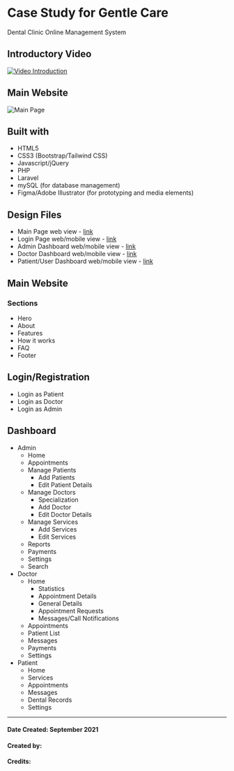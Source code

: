 # Case Study for Gentle Care
Dental Clinic Online Management System 

## Introductory Video
[![Video Introduction](https://github.com/mgbaybay/gentle_care/blob/main/Video%20Thumbnail.jpg)](https://www.youtube.com/watch?v=jL5B8S_N3bg)

## Main Website
![Main Page](https://github.com/mgbaybay/gentle_care/blob/main/Main%20Page.png)

## Built with
- HTML5
- CSS3 (Bootstrap/Tailwind CSS)
- Javascript/jQuery
- PHP
- Laravel
- mySQL (for database management)
- Figma/Adobe Illustrator (for prototyping and media elements)

## Design Files
- Main Page web view - [link](https://www.figma.com/proto/WtZo94pGWrZeDMthuSPDVs/Project-Proposal?page-id=6%3A93&node-id=62%3A106&viewport=241%2C48%2C0.38&scaling=min-zoom&starting-point-node-id=62%3A106)
- Login Page web/mobile view - [link](https://www.figma.com/proto/WtZo94pGWrZeDMthuSPDVs/Project-Proposal?page-id=196%3A190&node-id=196%3A191&viewport=241%2C48%2C1&scaling=contain)
- Admin Dashboard web/mobile view - [link](https://www.figma.com/proto/WtZo94pGWrZeDMthuSPDVs/Project-Proposal?page-id=23%3A441&node-id=73%3A185&viewport=241%2C48%2C0.72&scaling=min-zoom)
- Doctor Dashboard web/mobile view - [link](https://www.figma.com/proto/WtZo94pGWrZeDMthuSPDVs/Project-Proposal?page-id=78%3A371&node-id=192%3A202&viewport=241%2C48%2C0.75&scaling=contain&starting-point-node-id=192%3A202)
- Patient/User Dashboard web/mobile view - [link](https://www.figma.com/proto/WtZo94pGWrZeDMthuSPDVs/Project-Proposal?page-id=23%3A440&node-id=89%3A171&viewport=241%2C48%2C0.67&scaling=min-zoom&starting-point-node-id=89%3A171)

## Main Website
### Sections
* Hero 
* About
* Features
* How it works
* FAQ 
* Footer

## Login/Registration 
* Login as Patient
* Login as Doctor
* Login as Admin

## Dashboard
* Admin
  * Home
  * Appointments
  * Manage Patients
    * Add Patients
    * Edit Patient Details
  * Manage Doctors
    * Specialization
    * Add Doctor
    * Edit Doctor Details
  * Manage Services
    * Add Services
    * Edit Services
  * Reports
  * Payments
  * Settings
  * Search
* Doctor
  * Home 
    * Statistics
    * Appointment Details
    * General Details
    * Appointment Requests
    * Messages/Call Notifications
  * Appointments
  * Patient List
  * Messages
  * Payments
  * Settings
* Patient
  * Home
  * Services
  * Appointments
  * Messages
  * Dental Records
  * Settings
  
----------------------------------
#### Date Created: September 2021
#### Created by: 
#### Credits:
